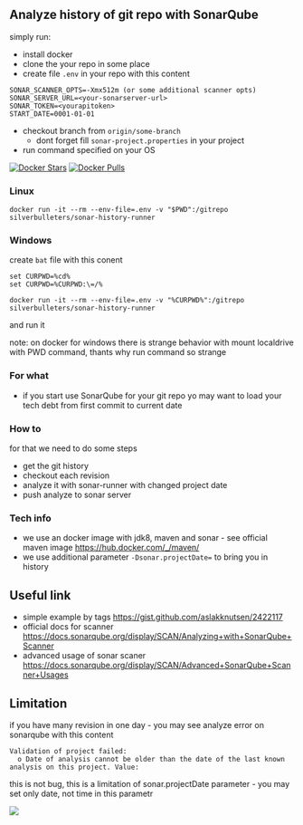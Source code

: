 ## Analyze history of git repo with SonarQube 

simply run:

* install docker
* clone the your repo in some place
* create file `.env` in your repo with this content
```
SONAR_SCANNER_OPTS=-Xmx512m (or some additional scanner opts)
SONAR_SERVER_URL=<your-sonarserver-url>
SONAR_TOKEN=<yourapitoken>
START_DATE=0001-01-01
```
* checkout branch from `origin/some-branch`
  * dont forget fill `sonar-project.properties` in your project
* run command specified on your OS

[![Docker Stars](https://img.shields.io/docker/stars/silverbulleters/sonar-history-runner.svg)](https://hub.docker.com/r/silverbulleters/sonar-history-runner/)
[![Docker Pulls](https://img.shields.io/docker/pulls/silverbulleters/sonar-history-runner.svg)](https://hub.docker.com/r/silverbulleters/sonar-history-runner/)

### Linux

```
docker run -it --rm --env-file=.env -v "$PWD":/gitrepo silverbulleters/sonar-history-runner
```

### Windows

create `bat` file with this conent

```
set CURPWD=%cd%
set CURPWD=%CURPWD:\=/%

docker run -it --rm --env-file=.env -v "%CURPWD%":/gitrepo silverbulleters/sonar-history-runner
```

and run it

note: on docker for windows there is strange behavior with mount localdrive with PWD command, thants why run command so strange

### For what

* if you start use SonarQube for your git repo yo may want to load your tech debt from first commit to current date

### How to

for that we need to do some steps

* get the git history
* checkout each revision
* analyze it with sonar-runner with changed project date
* push analyze to sonar server

### Tech info

* we use an docker image with jdk8, maven and sonar - see official maven image https://hub.docker.com/_/maven/
* we use additional parameter `-Dsonar.projectDate=` to bring you in history


## Useful link

* simple example by tags https://gist.github.com/aslakknutsen/2422117
* official docs for scanner https://docs.sonarqube.org/display/SCAN/Analyzing+with+SonarQube+Scanner
* advanced usage of sonar scaner https://docs.sonarqube.org/display/SCAN/Advanced+SonarQube+Scanner+Usages


## Limitation

if you have many revision in one day - you may see analyze error on sonarqube with this content

```
Validation of project failed:
  o Date of analysis cannot be older than the date of the last known analysis on this project. Value: 
```

this is not bug, this is a limitation of sonar.projectDate parameter - you may set only date, not time in this parametr  

[![](http://dockeri.co/image/silverbulleters/sonar-history-runner)](https://hub.docker.com/r/silverbulleters/sonar-history-runner/)
